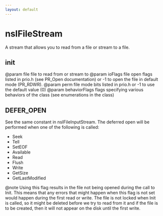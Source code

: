 ```yaml
---
layout: default
---
```


# nsIFileStream #

A stream that allows you to read from a file or stream to a file.


## init ##

@param file          file to read from or stream to
@param ioFlags       file open flags listed in prio.h (see
                     PR_Open documentation) or -1 to open the
                     file in default mode (PR_RDWR).
@param perm          file mode bits listed in prio.h or -1 to
                     use the default value (0)
@param behaviorFlags flags specifying various behaviors of the class
       (see enumerations in the class)


## DEFER_OPEN ##

See the same constant in nsIFileInputStream. The deferred open will
be performed when one of the following is called:
  - Seek
  - Tell
  - SetEOF
  - Available
  - Read
  - Flush
  - Write
  - GetSize
  - GetLastModified

@note Using this flag results in the file not being opened
      during the call to Init.  This means that any errors that might
      happen when this flag is not set would happen during the
      first read or write. The file is not locked when Init is called,
      so it might be deleted before we try to read from it and if the
      file is to be created, then it will not appear on the disk until
      the first write.

